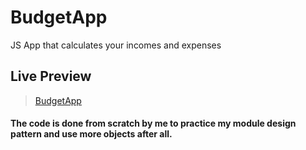 # BudgetApp
JS App that calculates your incomes and expenses

## Live Preview
> [BudgetApp](https://budget-js-app.netlify.com/)

#### The code is done from scratch by me to practice my module design pattern and use more objects after all. 



